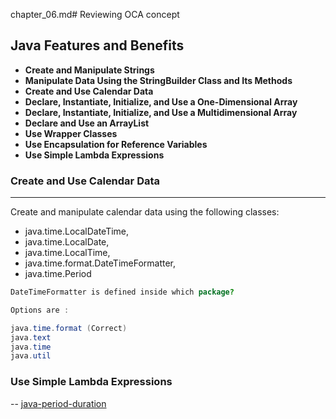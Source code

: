 chapter_06.md# Reviewing OCA concept

 ## Java Features and Benefits
- **Create and Manipulate Strings**
- **Manipulate Data Using the StringBuilder Class and Its Methods**
- **Create and Use Calendar Data**
- **Declare, Instantiate, Initialize, and Use a One-Dimensional Array**
- **Declare, Instantiate, Initialize, and Use a Multidimensional Array**
- **Declare and Use an ArrayList**
- **Use Wrapper Classes**
- **Use Encapsulation for Reference Variables**
- **Use Simple Lambda Expressions**

### Create and Use Calendar Data
---
Create and manipulate calendar data using the following classes: 
- java.time.LocalDateTime,
- java.time.LocalDate, 
- java.time.LocalTime, 
- java.time.format.DateTimeFormatter, 
- java.time.Period

```java
DateTimeFormatter is defined inside which package?

Options are :

java.time.format (Correct)
java.text
java.time
java.util
```
### Use Simple Lambda Expressions
--
[java-period-duration](https://www.baeldung.com/java-period-duration)
